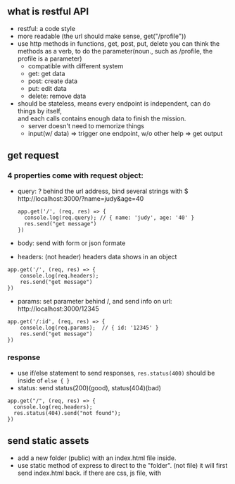 ## what is restful API
- restful: a code style
- more readable (the url should make sense, get("/profile"))
- use http methods in functions, get, post, put, delete
  you can think the methods as a verb, to do the parameter(noun., such as /profile, the profile is a parameter)
  - compatible with different system
  - get: get data
  - post: create data
  - put: edit data
  - delete: remove data
- should be stateless, means every endpoint is independent, can do things by itself,    
and each calls contains enough data to finish the mission.
  - server doesn't need to memorize things
  - input(w/ data) => trigger one endpoint, w/o other help => get output


## get request

### 4 properties come with request object:
- query: ? behind the url address, bind several strings with $
  http://localhost:3000/?name=judy&age=40
  ```
  app.get('/', (req, res) => {
    console.log(req.query); // { name: 'judy', age: '40' }
    res.send("get message")
  })
  ```
- body: send with form or json formate

- headers: (not header)
headers data shows in an object
```
app.get('/', (req, res) => {
    console.log(req.headers);
    res.send("get message")
})
```
- params: set parameter behind /, and send info on url:
http://localhost:3000/12345
```
app.get('/:id', (req, res) => {
    console.log(req.params);  // { id: '12345' }
    res.send("get message")
})
```

### response
- use if/else statement to send responses, ```res.status(400)``` should be inside of ```else { }```
- status: send status(200)(good), status(404)(bad)
```
app.get("/", (req, res) => {
  console.log(req.headers);
  res.status(404).send("not found");
})
```

## send static assets 
- add a new folder (public) with an index.html file inside.
- use static method of express to direct to the "folder". (not file)
it will first send index.html back.
if there are css, js file, with <style>, <script> in html, it will send them too.
```
app.use(express.static(__dirname + "/public"))
```
